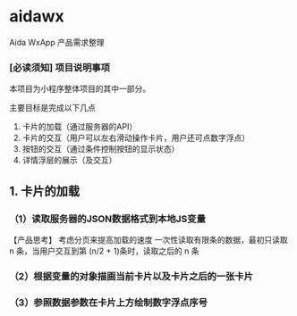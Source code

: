 # aidawx
Aida WxApp 产品需求整理

### [必读须知] 项目说明事项

本项目为小程序整体项目的其中一部分。

主要目标是完成以下几点
1. 卡片的加载（通过服务器的API）
2. 卡片的交互（用户可以左右滑动操作卡片，用户还可点数字浮点）
3. 按钮的交互（通过条件控制按钮的显示状态）
4. 详情浮层的展示（及交互）

## 1. 卡片的加载

### （1）读取服务器的JSON数据格式到本地JS变量

【产品思考】
考虑分页来提高加载的速度
一次性读取有限条的数据，最初只读取 n 条，当用户交互到第 (n/2 + 1)条时，读取之后的 n 条

### （2）根据变量的对象描画当前卡片以及卡片之后的一张卡片

### （3）参照数据参数在卡片上方绘制数字浮点序号
